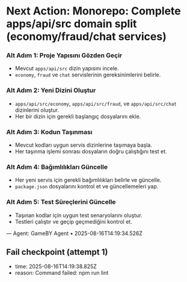 # Next Action: Monorepo: Complete apps/api/src domain split (economy/fraud/chat services)

### Alt Adım 1: Proje Yapısını Gözden Geçir
- Mevcut `apps/api/src` dizin yapısını incele.
- `economy`, `fraud` ve `chat` servislerinin gereksinimlerini belirle.

### Alt Adım 2: Yeni Dizini Oluştur
- `apps/api/src/economy`, `apps/api/src/fraud`, ve `apps/api/src/chat` dizinlerini oluştur.
- Her bir dizin için gerekli başlangıç dosyalarını ekle.

### Alt Adım 3: Kodun Taşınması
- Mevcut kodları uygun servis dizinlerine taşımaya başla.
- Her taşınma işlemi sonrası dosyaların doğru çalıştığını test et.

### Alt Adım 4: Bağımlılıkları Güncelle
- Her yeni servis için gerekli bağımlılıkları belirle ve güncelle.
- `package.json` dosyalarını kontrol et ve güncellemeleri yap.

### Alt Adım 5: Test Süreçlerini Güncelle
- Taşınan kodlar için uygun test senaryolarını oluştur.
- Testleri çalıştır ve geçip geçmediğini kontrol et.

— Agent: GameBY Agent • 2025-08-16T14:19:34.526Z


## Fail checkpoint (attempt 1)
- time: 2025-08-16T14:19:38.825Z
- reason: Command failed: npm run lint
